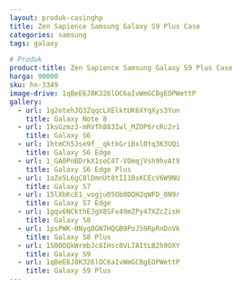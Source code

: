 ```yaml
---
layout: produk-casinghp
title: Zen Sapience Samsung Galaxy S9 Plus Case
categories: samsung
tags: galaxy

# Produk
product-title: Zen Sapience Samsung Galaxy S9 Plus Case
harga: 90000
sku: hn-3349
image-drive: 1qBeE6J8K326lOC6aIvWmGCBgEOPWettP
gallery:
  - url: 1g2otehJQ3ZqqcLXElktUK6XYqXys3Yun
    title: Galaxy Note 8
  - url: 1ksGzmz3-mRVfh883Iwl_MZOP6rcRc2r1
    title: Galaxy S6
  - url: 1htmCh5Jse9f__qktkGriBxl0tq3K3UQi
    title: Galaxy S6 Edge
  - url: 1_GA0PnBDrkX1soC4T-VOmqjVsh9hvAt9
    title: Galaxy S6 Edge Plus
  - url: 1oZe5L6gC8lDmnUt8tII1BsKCEcV6W9NU
    title: Galaxy S7
  - url: 15lXbKcE1_vogju05Ob0DQH2qWFD_0N9r
    title: Galaxy S7 Edge
  - url: 1gqv6NCkthEJgX8SFx49mZPy47XZcZisH
    title: Galaxy S8
  - url: 1psPWK-0Nyq0GN7HQGB9PoJS9RpRnDnVk
    title: Galaxy S8 Plus
  - url: 1S0OOQkWrmbJc8IHsc0VL7AItLB2h9OXY
    title: Galaxy S9
  - url: 1qBeE6J8K326lOC6aIvWmGCBgEOPWettP
    title: Galaxy S9 Plus
---
```

